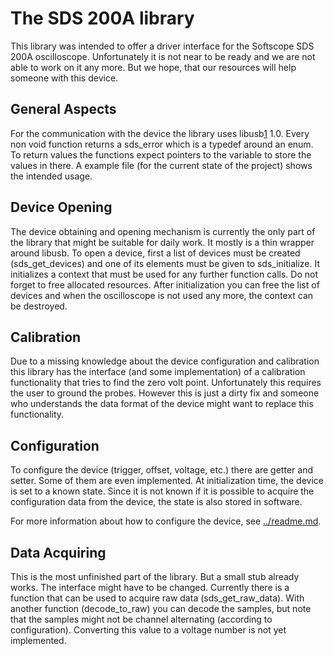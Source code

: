 # The SDS 200A library

This library was intended to offer a driver interface for the Softscope
SDS 200A oscilloscope. Unfortunately it is not near to be ready and we
are not able to work on it any more. But we hope, that our resources
will help someone with this device.

## General Aspects

For the communication with the device the library uses libusb[1] 1.0.
Every non void function returns a sds_error which is a typedef around
an enum. To return values the functions expect pointers to the variable
to store the values in there. A example file (for the current state of
the project) shows the intended usage.

[1]: http://libusb.org

## Device Opening

The device obtaining and opening mechanism is currently the only part
of the library that might be suitable for daily work. It mostly is a
thin wrapper around libusb. To open a device, first a list of devices
must be created (sds_get_devices) and one of its elements must be given
to sds_initialize. It initializes a context that must be used for any
further function calls. Do not forget to free allocated resources. After
initialization you can free the list of devices and when the oscilloscope
is not used any more, the context can be destroyed.

## Calibration

Due to a missing knowledge about the device configuration and calibration
this library has the interface (and some implementation) of a calibration
functionality that tries to find the zero volt point. Unfortunately this
requires the user to ground the probes. However this is just a dirty fix
and someone who understands the data format of the device might want to
replace this functionality.

## Configuration

To configure the device (trigger, offset, voltage, etc.) there are getter
and setter. Some of them are even implemented. At initialization time, the
device is set to a known state. Since it is not known if it is possible to
acquire the configuration data from the device, the state is also stored in
software.

For more information about how to configure the device, see
[../readme.md](../readme.md).

## Data Acquiring

This is the most unfinished part of the library. But a small stub already
works. The interface might have to be changed. Currently there is a
function that can be used to acquire raw data (sds_get_raw_data). With
another function (decode_to_raw) you can decode the samples, but note
that the samples might not be channel alternating (according to
configuration). Converting this value to a voltage number is not yet
implemented.

